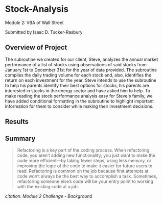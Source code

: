 # Stock-Analysis
Module 2: VBA of Wall Street

Submitted by Isaac D. Tucker-Rasbury

## Overview of Project
The subroutine we created for our client, Steve, analyzes the annual market performance of a list of stocks using observations of said stocks from January 1st to December 31st for the year of data provided. The subroutine compiles the daily trading volume for each stock and, also, identifies the return on each investment for the year. Steve intends to use the subroutine to help his parents identify their best options for stocks; his parents are interested in stocks in the energy sector and have asked him to help. To make reading the stock performance analysis easy for Steve's family, we have added conditional formatting in the subroutine to highlight important information for them to consider while making their investment decisions.

## Results


## Summary


> Refactoring is a key part of the coding process. When refactoring code, you aren’t adding new functionality; you just want to make the code more efficient—by taking fewer steps, using less memory, or improving the logic of the code to make it easier for future users to read. Refactoring is common on the job because first attempts at code won’t always be the best way to accomplish a task. Sometimes, refactoring someone else’s code will be your entry point to working with the existing code at a job.

_citation: Module 2 Challenge - Background_
